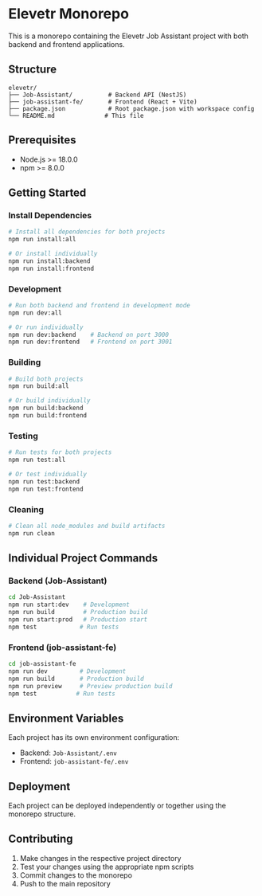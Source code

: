# Elevetr Monorepo

This is a monorepo containing the Elevetr Job Assistant project with both backend and frontend applications.

## Structure

```
elevetr/
├── Job-Assistant/          # Backend API (NestJS)
├── job-assistant-fe/       # Frontend (React + Vite)
├── package.json            # Root package.json with workspace config
└── README.md              # This file
```

## Prerequisites

- Node.js >= 18.0.0
- npm >= 8.0.0

## Getting Started

### Install Dependencies

```bash
# Install all dependencies for both projects
npm run install:all

# Or install individually
npm run install:backend
npm run install:frontend
```

### Development

```bash
# Run both backend and frontend in development mode
npm run dev:all

# Or run individually
npm run dev:backend    # Backend on port 3000
npm run dev:frontend   # Frontend on port 3001
```

### Building

```bash
# Build both projects
npm run build:all

# Or build individually
npm run build:backend
npm run build:frontend
```

### Testing

```bash
# Run tests for both projects
npm run test:all

# Or test individually
npm run test:backend
npm run test:frontend
```

### Cleaning

```bash
# Clean all node_modules and build artifacts
npm run clean
```

## Individual Project Commands

### Backend (Job-Assistant)
```bash
cd Job-Assistant
npm run start:dev    # Development
npm run build        # Production build
npm run start:prod   # Production start
npm test            # Run tests
```

### Frontend (job-assistant-fe)
```bash
cd job-assistant-fe
npm run dev         # Development
npm run build       # Production build
npm run preview     # Preview production build
npm test           # Run tests
```

## Environment Variables

Each project has its own environment configuration:
- Backend: `Job-Assistant/.env`
- Frontend: `job-assistant-fe/.env`

## Deployment

Each project can be deployed independently or together using the monorepo structure.

## Contributing

1. Make changes in the respective project directory
2. Test your changes using the appropriate npm scripts
3. Commit changes to the monorepo
4. Push to the main repository
